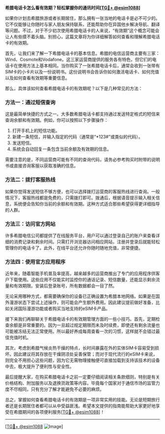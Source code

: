 **希腊电话卡怎么看有效期？轻松掌握你的通讯时间[[TG💪+ @esim1088](https://t.me/s/esim1088)]**

如果你计划去希腊旅游或者长期居住，那么拥有一张当地的电话卡是必不可少的。它不仅能够让你随时与家人朋友保持联系，还能帮助你在异国他乡解决导航、翻译等问题。不过，对于不少初次使用希腊电话卡的人来说，“有效期”这个概念可能会让人有些摸不着头脑。别担心，这篇文章将为你详细解答如何查看和理解希腊电话卡的有效期。

首先，让我们来了解一下希腊电话卡的基本信息。希腊的电信运营商主要有三家：Wind、Cosmote和Vodafone。这三家运营商提供的服务各有特色，但它们的电话卡在使用方法上基本相同。当你购买了一张希腊电话卡后，通常会收到一张带有SIM卡的小卡片以及一份说明书。这份说明书会告诉你如何激活电话卡、如何充值以及如何查看有效期等重要信息。

那么，具体该如何查看希腊电话卡的有效期呢？以下是几种常见的方法：

### 方法一：通过短信查询

这是最简单快捷的方式之一。大多数希腊电话卡都支持通过发送特定格式的短信来查询余额和有效期。例如，你可以按照以下步骤操作：

1. 打开手机上的短信功能。
2. 新建一条短信，并输入指定的代码（通常是“*123#”或类似的代码）。
3. 发送短信。
4. 系统会自动回复一条包含当前余额及有效期的信息。

需要注意的是，不同运营商可能有不同的查询代码，请务必参考购买时附带的说明书或直接咨询客服以获取准确的信息。

### 方法二：拨打客服热线

如果你觉得发送短信不够方便，也可以选择拨打运营商的客服热线进行查询。一般情况下，客服热线都是免费的，只需拨打即可。拨通后，根据语音提示输入相关信息，系统便会告知你当前的余额和有效期。这种方式适合那些希望获得更详细指导的人群。

### 方法三：访问官方网站

许多希腊电信公司都提供了在线服务平台，用户可以通过登录自己的账户来查看详细的消费记录和剩余时间。只需打开浏览器访问相应网站，注册并登录后就能轻松管理你的电话卡了。此外，在线平台还允许你随时随地充值，非常便捷。

### 方法四：使用官方应用程序

近年来，随着智能手机普及率提高，越来越多的运营商推出了专门的应用程序供客户下载使用。这些应用不仅能实时监控你的通话记录、短信数量，还能显示剩余流量和有效期限。安装后登录账号，所有数据都会一目了然。

无论采用哪种方式，都需要确保你的设备已正确设置为希腊本地网络。如果是在国外漫游状态下尝试上述操作，则可能会产生额外费用。因此建议提前做好准备，比如关闭国际漫游功能或者购买当地支持的eSIM卡产品。

接下来我们再聊聊关于希腊电话卡的有效期管理方面的一些小技巧。首先，定期检查余额是非常重要的。因为一旦超过规定期限而未及时续费，即使还有剩余流量也可能被冻结无法正常使用。所以最好养成每周查看一次的习惯，这样就不会错过最佳充值时机。

其次，考虑到希腊气候炎热干燥的特点，长时间暴露在外的实体SIM卡容易受到损坏。因此建议将其存放在干燥阴凉处妥善保管；而对于现代流行的eSIM卡来说，则完全不用担心这些问题，因为它无需物理接触便可直接加载到支持该技术的设备中去，极大提升了便利性与安全性。

最后提醒大家，在购买希腊电话卡之前一定要仔细阅读相关条款细则，特别是有关价格结构、附加服务以及退换货政策等内容。毕竟每个国家对于通信市场的监管力度不尽相同，只有充分了解才能避免不必要的麻烦。

总之，掌握如何查看希腊电话卡的有效期是一项非常实用的技能。无论是短期旅行者还是长期居住者都可以从中受益匪浅。希望本文提供的指南能帮助大家更好地享受在希腊期间的各项便利服务[[TG💪+ @esim1088](https://t.me/s/esim1088)]！

---

[[TG💪+ @esim1088](https://t.me/s/esim1088) ![Image](https://i.postimg.cc/4NQfJmqS/Snipaste-2025-05-13-00-14-12.png)]